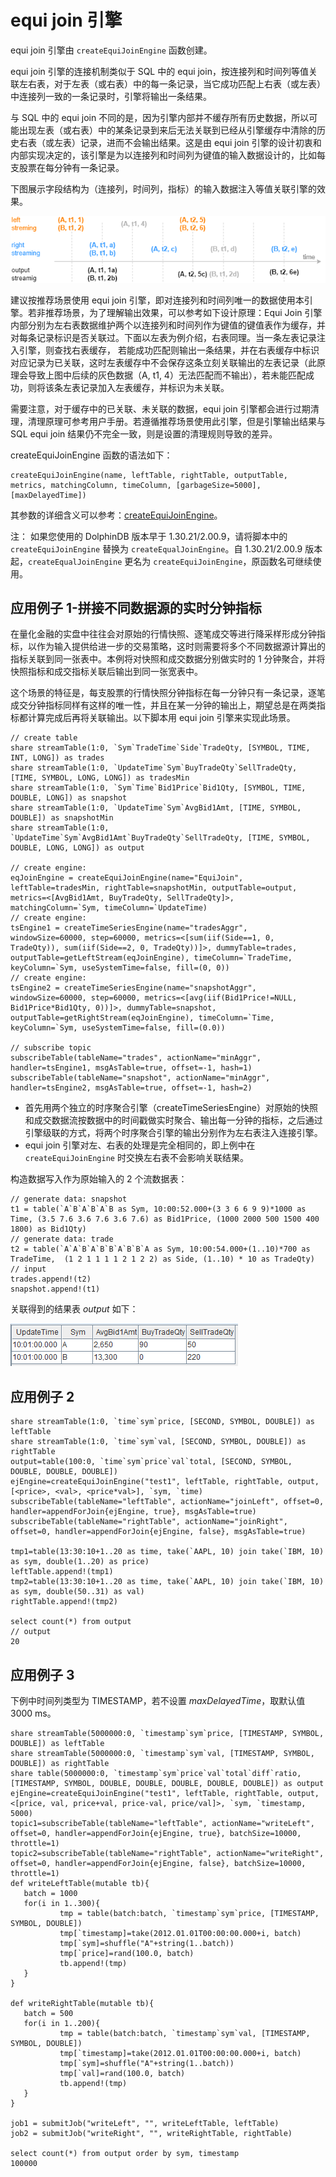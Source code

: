 # equi join 引擎

equi join 引擎由 `createEquiJoinEngine` 函数创建。

equi join 引擎的连接机制类似于 SQL 中的 equi
join，按连接列和时间列等值关联左右表，对于左表（或右表）中的每一条记录，当它成功匹配上右表（或左表）中连接列一致的一条记录时，引擎将输出一条结果。

与 SQL 中的 equi join
不同的是，因为引擎内部并不缓存所有历史数据，所以可能出现左表（或右表）中的某条记录到来后无法关联到已经从引擎缓存中清除的历史右表（或左表）记录，进而不会输出结果。这是由
equi join 引擎的设计初衷和内部实现决定的，该引擎是为以连接列和时间列为键值的输入数据设计的，比如每支股票在每分钟有一条记录。

下图展示字段结构为（连接列，时间列，指标）的输入数据注入等值关联引擎的效果。

![](images/equi_join_1.png)

建议按推荐场景使用 equi join 引擎，即对连接列和时间列唯一的数据使用本引擎。若非推荐场景，为了理解输出效果，可以参考如下设计原理：Equi Join
引擎内部分别为左右表数据维护两个以连接列和时间列作为键值的键值表作为缓存，并对每条记录标识是否关联过。下面以左表为例介绍，右表同理。当一条左表记录注入引擎，则查找右表缓存，
若能成功匹配则输出一条结果，并在右表缓存中标识对应记录为已关联，这时左表缓存中不会保存这条立刻关联输出的左表记录（此原理会导致上图中后续的灰色数据（A, t1,
4）无法匹配而不输出），若未能匹配成功，则将该条左表记录加入左表缓存，并标识为未关联。

需要注意，对于缓存中的已关联、未关联的数据，equi join 引擎都会进行过期清理，清理原理可参考用户手册。若遵循推荐场景使用此引擎，但是引擎输出结果与 SQL equi
join 结果仍不完全一致，则是设置的清理规则导致的差异。

createEquiJoinEngine 函数的语法如下：

```
createEquiJoinEngine(name, leftTable, rightTable, outputTable, metrics, matchingColumn, timeColumn, [garbageSize=5000], [maxDelayedTime])
```

其参数的详细含义可以参考：[createEquiJoinEngine](../funcs/c/createEquiJoinEngine.html)。

注： 如果您使用的 DolphinDB 版本早于 1.30.21/2.00.9，请将脚本中的
`createEquiJoinEngine` 替换为 `createEqualJoinEngine`。自
1.30.21/2.00.9 版本起，`createEqualJoinEngine` 更名为
`createEquiJoinEngine`，原函数名可继续使用。

## 应用例子 1-拼接不同数据源的实时分钟指标

在量化金融的实盘中往往会对原始的行情快照、逐笔成交等进行降采样形成分钟指标，以作为输入提供给进一步的交易策略，这时则需要将多个不同数据源计算出的指标关联到同一张表中。本例将对快照和成交数据分别做实时的
1 分钟聚合，并将快照指标和成交指标关联后输出到同一张宽表中。

这个场景的特征是，每支股票的行情快照分钟指标在每一分钟只有一条记录，逐笔成交分钟指标同样有这样的唯一性，并且在某一分钟的输出上，期望总是在两类指标都计算完成后再将关联输出。以下脚本用
equi join 引擎来实现此场景。

```
// create table
share streamTable(1:0, `Sym`TradeTime`Side`TradeQty, [SYMBOL, TIME, INT, LONG]) as trades
share streamTable(1:0, `UpdateTime`Sym`BuyTradeQty`SellTradeQty, [TIME, SYMBOL, LONG, LONG]) as tradesMin
share streamTable(1:0, `Sym`Time`Bid1Price`Bid1Qty, [SYMBOL, TIME, DOUBLE, LONG]) as snapshot
share streamTable(1:0, `UpdateTime`Sym`AvgBid1Amt, [TIME, SYMBOL, DOUBLE]) as snapshotMin
share streamTable(1:0, `UpdateTime`Sym`AvgBid1Amt`BuyTradeQty`SellTradeQty, [TIME, SYMBOL, DOUBLE, LONG, LONG]) as output

// create engine:
eqJoinEngine = createEquiJoinEngine(name="EquiJoin", leftTable=tradesMin, rightTable=snapshotMin, outputTable=output, metrics=<[AvgBid1Amt, BuyTradeQty, SellTradeQty]>, matchingColumn=`Sym, timeColumn=`UpdateTime)
// create engine:
tsEngine1 = createTimeSeriesEngine(name="tradesAggr", windowSize=60000, step=60000, metrics=<[sum(iif(Side==1, 0, TradeQty)), sum(iif(Side==2, 0, TradeQty))]>, dummyTable=trades, outputTable=getLeftStream(eqJoinEngine), timeColumn=`TradeTime, keyColumn=`Sym, useSystemTime=false, fill=(0, 0))
// create engine:
tsEngine2 = createTimeSeriesEngine(name="snapshotAggr", windowSize=60000, step=60000, metrics=<[avg(iif(Bid1Price!=NULL, Bid1Price*Bid1Qty, 0))]>, dummyTable=snapshot, outputTable=getRightStream(eqJoinEngine), timeColumn=`Time, keyColumn=`Sym, useSystemTime=false, fill=(0.0))

// subscribe topic
subscribeTable(tableName="trades", actionName="minAggr", handler=tsEngine1, msgAsTable=true, offset=-1, hash=1)
subscribeTable(tableName="snapshot", actionName="minAggr", handler=tsEngine2, msgAsTable=true, offset=-1, hash=2)
```

* 首先用两个独立的时序聚合引擎（createTimeSeriesEngine）对原始的快照和成交数据流按数据中的时间戳做实时聚合、输出每一分钟的指标，之后通过引擎级联的方式，将两个时序聚合引擎的输出分别作为左右表注入连接引擎。
* equi join 引擎对左、右表的处理是完全相同的，即上例中在 `createEquiJoinEngine`
  时交换左右表不会影响关联结果。

构造数据写入作为原始输入的 2 个流数据表：

```
// generate data: snapshot
t1 = table(`A`B`A`B`A`B as Sym, 10:00:52.000+(3 3 6 6 9 9)*1000 as Time, (3.5 7.6 3.6 7.6 3.6 7.6) as Bid1Price, (1000 2000 500 1500 400 1800) as Bid1Qty)
// generate data: trade
t2 = table(`A`A`B`A`B`B`A`B`B`A as Sym, 10:00:54.000+(1..10)*700 as TradeTime,  (1 2 1 1 1 1 2 1 2 2) as Side, (1..10) * 10 as TradeQty)
// input
trades.append!(t2)
snapshot.append!(t1)
```

关联得到的结果表 *output* 如下：

![](images/equi_join_2.png)

## 应用例子 2

```
share streamTable(1:0, `time`sym`price, [SECOND, SYMBOL, DOUBLE]) as leftTable
share streamTable(1:0, `time`sym`val, [SECOND, SYMBOL, DOUBLE]) as rightTable
output=table(100:0, `time`sym`price`val`total, [SECOND, SYMBOL, DOUBLE, DOUBLE, DOUBLE])
ejEngine=createEquiJoinEngine("test1", leftTable, rightTable, output, [<price>, <val>, <price*val>], `sym, `time)
subscribeTable(tableName="leftTable", actionName="joinLeft", offset=0, handler=appendForJoin{ejEngine, true}, msgAsTable=true)
subscribeTable(tableName="rightTable", actionName="joinRight", offset=0, handler=appendForJoin{ejEngine, false}, msgAsTable=true)

tmp1=table(13:30:10+1..20 as time, take(`AAPL, 10) join take(`IBM, 10) as sym, double(1..20) as price)
leftTable.append!(tmp1)
tmp2=table(13:30:10+1..20 as time, take(`AAPL, 10) join take(`IBM, 10) as sym, double(50..31) as val)
rightTable.append!(tmp2)

select count(*) from output
// output
20
```

## 应用例子 3

下例中时间列类型为 TIMESTAMP，若不设置 *maxDelayedTime*，取默认值 3000 ms。

```
share streamTable(5000000:0, `timestamp`sym`price, [TIMESTAMP, SYMBOL, DOUBLE]) as leftTable
share streamTable(5000000:0, `timestamp`sym`val, [TIMESTAMP, SYMBOL, DOUBLE]) as rightTable
share table(5000000:0, `timestamp`sym`price`val`total`diff`ratio, [TIMESTAMP, SYMBOL, DOUBLE, DOUBLE, DOUBLE, DOUBLE, DOUBLE]) as output
ejEngine=createEquiJoinEngine("test1", leftTable, rightTable, output, <[price, val, price+val, price-val, price/val]>, `sym, `timestamp, 5000)
topic1=subscribeTable(tableName="leftTable", actionName="writeLeft", offset=0, handler=appendForJoin{ejEngine, true}, batchSize=10000, throttle=1)
topic2=subscribeTable(tableName="rightTable", actionName="writeRight", offset=0, handler=appendForJoin{ejEngine, false}, batchSize=10000, throttle=1)
def writeLeftTable(mutable tb){
   batch = 1000
   for(i in 1..300){
           tmp = table(batch:batch, `timestamp`sym`price, [TIMESTAMP, SYMBOL, DOUBLE])
           tmp[`timestamp]=take(2012.01.01T00:00:00.000+i, batch)
           tmp[`sym]=shuffle("A"+string(1..batch))
           tmp[`price]=rand(100.0, batch)
           tb.append!(tmp)
   }
}

def writeRightTable(mutable tb){
   batch = 500
   for(i in 1..200){
           tmp = table(batch:batch, `timestamp`sym`val, [TIMESTAMP, SYMBOL, DOUBLE])
           tmp[`timestamp]=take(2012.01.01T00:00:00.000+i, batch)
           tmp[`sym]=shuffle("A"+string(1..batch))
           tmp[`val]=rand(100.0, batch)
           tb.append!(tmp)
   }
}

job1 = submitJob("writeLeft", "", writeLeftTable, leftTable)
job2 = submitJob("writeRight", "", writeRightTable, rightTable)

select count(*) from output order by sym, timestamp
100000
```

